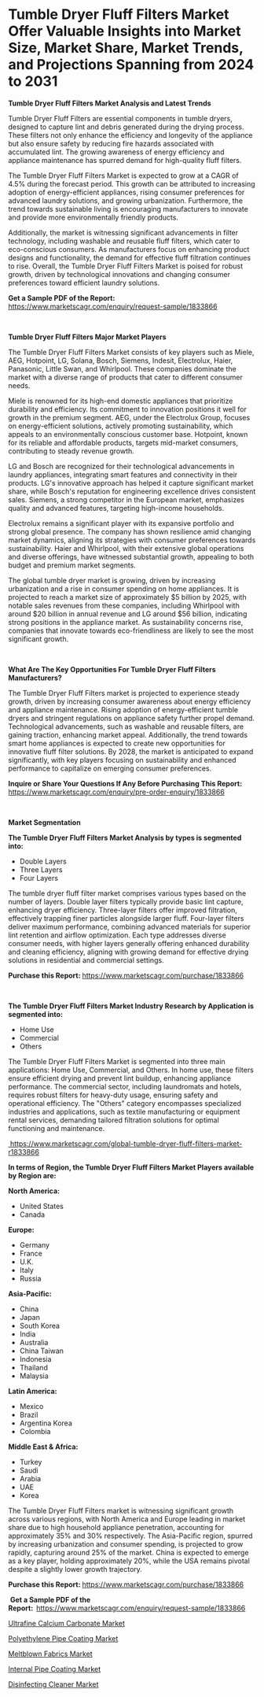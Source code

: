 <p><h1>Tumble Dryer Fluff Filters Market Offer Valuable Insights into Market Size, Market Share, Market Trends, and Projections Spanning from 2024 to 2031</h1></p><p><strong>Tumble Dryer Fluff Filters Market Analysis and Latest Trends</strong></p>
<p><p>Tumble Dryer Fluff Filters are essential components in tumble dryers, designed to capture lint and debris generated during the drying process. These filters not only enhance the efficiency and longevity of the appliance but also ensure safety by reducing fire hazards associated with accumulated lint. The growing awareness of energy efficiency and appliance maintenance has spurred demand for high-quality fluff filters.</p><p>The Tumble Dryer Fluff Filters Market is expected to grow at a CAGR of 4.5% during the forecast period. This growth can be attributed to increasing adoption of energy-efficient appliances, rising consumer preferences for advanced laundry solutions, and growing urbanization. Furthermore, the trend towards sustainable living is encouraging manufacturers to innovate and provide more environmentally friendly products.</p><p>Additionally, the market is witnessing significant advancements in filter technology, including washable and reusable fluff filters, which cater to eco-conscious consumers. As manufacturers focus on enhancing product designs and functionality, the demand for effective fluff filtration continues to rise. Overall, the Tumble Dryer Fluff Filters Market is poised for robust growth, driven by technological innovations and changing consumer preferences toward efficient laundry solutions.</p></p>
<p><strong>Get a Sample PDF of the Report:&nbsp;</strong> <a href="https://www.marketscagr.com/enquiry/request-sample/1833866?utm_campaign=1615&utm_medium=2&utm_source=Github&utm_content=ia&utm_term=17102024&utm_id=tumble-dryer-fluff-filters">https://www.marketscagr.com/enquiry/request-sample/1833866</a></p>
<p>&nbsp;</p>
<p><strong>Tumble Dryer Fluff Filters Major Market Players</strong></p>
<p><p>The Tumble Dryer Fluff Filters Market consists of key players such as Miele, AEG, Hotpoint, LG, Solana, Bosch, Siemens, Indesit, Electrolux, Haier, Panasonic, Little Swan, and Whirlpool. These companies dominate the market with a diverse range of products that cater to different consumer needs.</p><p>Miele is renowned for its high-end domestic appliances that prioritize durability and efficiency. Its commitment to innovation positions it well for growth in the premium segment. AEG, under the Electrolux Group, focuses on energy-efficient solutions, actively promoting sustainability, which appeals to an environmentally conscious customer base. Hotpoint, known for its reliable and affordable products, targets mid-market consumers, contributing to steady revenue growth.</p><p>LG and Bosch are recognized for their technological advancements in laundry appliances, integrating smart features and connectivity in their products. LG's innovative approach has helped it capture significant market share, while Bosch's reputation for engineering excellence drives consistent sales. Siemens, a strong competitor in the European market, emphasizes quality and advanced features, targeting high-income households.</p><p>Electrolux remains a significant player with its expansive portfolio and strong global presence. The company has shown resilience amid changing market dynamics, aligning its strategies with consumer preferences towards sustainability. Haier and Whirlpool, with their extensive global operations and diverse offerings, have witnessed substantial growth, appealing to both budget and premium market segments.</p><p>The global tumble dryer market is growing, driven by increasing urbanization and a rise in consumer spending on home appliances. It is projected to reach a market size of approximately $5 billion by 2025, with notable sales revenues from these companies, including Whirlpool with around $20 billion in annual revenue and LG around $56 billion, indicating strong positions in the appliance market. As sustainability concerns rise, companies that innovate towards eco-friendliness are likely to see the most significant growth.</p></p>
<p>&nbsp;</p>
<p><strong>What Are The Key Opportunities For Tumble Dryer Fluff Filters Manufacturers?</strong></p>
<p><p>The Tumble Dryer Fluff Filters market is projected to experience steady growth, driven by increasing consumer awareness about energy efficiency and appliance maintenance. Rising adoption of energy-efficient tumble dryers and stringent regulations on appliance safety further propel demand. Technological advancements, such as washable and reusable filters, are gaining traction, enhancing market appeal. Additionally, the trend towards smart home appliances is expected to create new opportunities for innovative fluff filter solutions. By 2028, the market is anticipated to expand significantly, with key players focusing on sustainability and enhanced performance to capitalize on emerging consumer preferences.</p></p>
<p><strong>Inquire or Share Your Questions If Any Before Purchasing This Report:</strong> <a href="https://www.marketscagr.com/enquiry/pre-order-enquiry/1833866?utm_campaign=1615&utm_medium=2&utm_source=Github&utm_content=ia&utm_term=17102024&utm_id=tumble-dryer-fluff-filters">https://www.marketscagr.com/enquiry/pre-order-enquiry/1833866</a></p>
<p>&nbsp;</p>
<p><strong>Market Segmentation</strong></p>
<p><strong>The Tumble Dryer Fluff Filters Market Analysis by types is segmented into:</strong></p>
<p><ul><li>Double Layers</li><li>Three Layers</li><li>Four Layers</li></ul></p>
<p><p>The tumble dryer fluff filter market comprises various types based on the number of layers. Double layer filters typically provide basic lint capture, enhancing dryer efficiency. Three-layer filters offer improved filtration, effectively trapping finer particles alongside larger fluff. Four-layer filters deliver maximum performance, combining advanced materials for superior lint retention and airflow optimization. Each type addresses diverse consumer needs, with higher layers generally offering enhanced durability and cleaning efficiency, aligning with growing demand for effective drying solutions in residential and commercial settings.</p></p>
<p><strong>Purchase this Report:&nbsp;</strong><a href="https://www.marketscagr.com/purchase/1833866?utm_campaign=1615&utm_medium=2&utm_source=Github&utm_content=ia&utm_term=17102024&utm_id=tumble-dryer-fluff-filters">https://www.marketscagr.com/purchase/1833866</a></p>
<p>&nbsp;</p>
<p><strong>The Tumble Dryer Fluff Filters Market Industry Research by Application is segmented into:</strong></p>
<p><ul><li>Home Use</li><li>Commercial</li><li>Others</li></ul></p>
<p><p>The Tumble Dryer Fluff Filters Market is segmented into three main applications: Home Use, Commercial, and Others. In home use, these filters ensure efficient drying and prevent lint buildup, enhancing appliance performance. The commercial sector, including laundromats and hotels, requires robust filters for heavy-duty usage, ensuring safety and operational efficiency. The "Others" category encompasses specialized industries and applications, such as textile manufacturing or equipment rental services, demanding tailored filtration solutions for optimal functioning and maintenance.</p></p>
<p><a href="https://www.marketscagr.com/global-tumble-dryer-fluff-filters-market-r1833866?utm_campaign=1615&utm_medium=2&utm_source=Github&utm_content=ia&utm_term=17102024&utm_id=tumble-dryer-fluff-filters">&nbsp;https://www.marketscagr.com/global-tumble-dryer-fluff-filters-market-r1833866</a></p>
<p><strong>In terms of Region, the Tumble Dryer Fluff Filters Market Players available by Region are:</strong></p>
<p>
    <p> <strong> North America: </strong>
        <ul>
            <li>United States</li>
            <li>Canada</li>
        </ul>
        </p> 
    <p> <strong> Europe: </strong>
        <ul>
            <li>Germany</li>
            <li>France</li>
            <li>U.K.</li>
            <li>Italy</li>
            <li>Russia</li>
        </ul>
        </p> 
    <p> <strong> Asia-Pacific: </strong>
        <ul>
            <li>China</li>
            <li>Japan</li>
            <li>South Korea</li>
            <li>India</li>
            <li>Australia</li>
            <li>China Taiwan</li>
            <li>Indonesia</li>
            <li>Thailand</li>
            <li>Malaysia</li>
        </ul>
        </p> 
    <p> <strong> Latin America: </strong>
        <ul>
            <li>Mexico</li>
            <li>Brazil</li>
            <li>Argentina Korea</li>
            <li>Colombia</li>
        </ul>
        </p> 
    <p> <strong> Middle East & Africa: </strong>
        <ul>
            <li>Turkey</li>
            <li>Saudi</li>
            <li>Arabia</li>
            <li>UAE</li>
            <li>Korea</li>
        </ul>
    </p>
    </p>
<p><p>The Tumble Dryer Fluff Filters market is witnessing significant growth across various regions, with North America and Europe leading in market share due to high household appliance penetration, accounting for approximately 35% and 30% respectively. The Asia-Pacific region, spurred by increasing urbanization and consumer spending, is projected to grow rapidly, capturing around 25% of the market. China is expected to emerge as a key player, holding approximately 20%, while the USA remains pivotal despite a slightly lower growth trajectory.</p></p>
<p><strong>Purchase this Report: </strong><a href="https://www.marketscagr.com/purchase/1833866?utm_campaign=1615&utm_medium=2&utm_source=Github&utm_content=ia&utm_term=17102024&utm_id=tumble-dryer-fluff-filters">https://www.marketscagr.com/purchase/1833866</a></p>
<p>&nbsp;<strong>Get a Sample PDF of the Report:&nbsp;&nbsp;</strong><a href="https://www.marketscagr.com/enquiry/request-sample/1833866?utm_campaign=1615&utm_medium=2&utm_source=Github&utm_content=ia&utm_term=17102024&utm_id=tumble-dryer-fluff-filters">https://www.marketscagr.com/enquiry/request-sample/1833866</a></p>
<p><strong></strong></p>
<p><p><a href="https://www.linkedin.com/pulse/global-ultrafine-calcium-carbonate-market-focus-product-hhejc?utm_campaign=1615&utm_medium=2&utm_source=Github&utm_content=ia&utm_term=17102024&utm_id=tumble-dryer-fluff-filters">Ultrafine Calcium Carbonate Market</a></p><p><a href="https://www.linkedin.com/pulse/global-polyethylene-pipe-coating-market-trends-forecasts-gyy0c?utm_campaign=1615&utm_medium=2&utm_source=Github&utm_content=ia&utm_term=17102024&utm_id=tumble-dryer-fluff-filters">Polyethylene Pipe Coating Market</a></p><p><a href="https://www.linkedin.com/pulse/meltblown-fabrics-market-research-report-2024-2031-2cauc?utm_campaign=1615&utm_medium=2&utm_source=Github&utm_content=ia&utm_term=17102024&utm_id=tumble-dryer-fluff-filters">Meltblown Fabrics Market</a></p><p><a href="https://www.linkedin.com/pulse/navigating-internal-pipe-coating-market-expert-analysis-arbgc?utm_campaign=1615&utm_medium=2&utm_source=Github&utm_content=ia&utm_term=17102024&utm_id=tumble-dryer-fluff-filters">Internal Pipe Coating Market</a></p><p><a href="https://www.linkedin.com/pulse/disinfecting-cleaner-market-indicators-size-regional-breakdown-td1ic?utm_campaign=1615&utm_medium=2&utm_source=Github&utm_content=ia&utm_term=17102024&utm_id=tumble-dryer-fluff-filters">Disinfecting Cleaner Market</a></p></p>